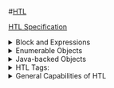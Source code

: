 #[HTL](https://experienceleague.adobe.com/en/docs/experience-manager-htl/content/getting-started)

[HTL Specification](https://github.com/adobe/htl-spec/blob/master/SPECIFICATION.md#121-display-context)



<details>
  <summary>Block and Expressions</summary>
  
  - **Block Statements**: to display the h1 element conditionally, use a data-sly-test
  - **Expression Language**: The ${ and } characters delimit HTL expressions. At runtime, these expressions are evaluated and their value is injected into the outgoing HTML stream.
  ```
    <h1 data-sly-test="${properties.jcr:title}">
    ${properties.jcr:title}
    </h1>
  ```
  - The SLY Element:
  ```
    <sly data-sly-test="${properties.jcr:title && properties.jcr:description}">
    <h1>${properties.jcr:title}</h1>
    <p>${properties.jcr:description}</p>
    </sly>
  ```
  - HTL Comments: HTL comments are HTML comments with an additional JavaScript-like syntax. The processor entirely ignores the whole HTL comment and anything within, removing it from the output.
  ```
    <!--/* An HTL Comment */-->
    <!-- An HTML Comment -->
  ```
  - Special Contexts:
    - To protect against cross-site scripting (XSS) vulnerabilities, HTL automatically recognises the context within which an output string is to be displayed within the final HTML output, and escapes that string appropriately.
    - It is also possible to override the automatic display context handling with the context option.
      <details>
        <summary> Context </summary>
        
         ```      
            ${properties.jcr:title @ context='html'}          <!--/* Use this in case you want to output HTML - Removes markup that may contain XSS risks */-->
            ${properties.jcr:title @ context='text'}          <!--/* Use this for simple HTML content - Encodes all HTML */-->
            ${properties.jcr:title @ context='elementName'}   <!--/* Allows only element names that are white-listed, outputs 'div' otherwise */-->
            ${properties.jcr:title @ context='attributeName'} <!--/* Outputs nothing if the value doesn't correspond to the HTML attribute name syntax - doesn't allow 'style' and 'on*' attributes */-->
            ${properties.jcr:title @ context='attribute'}     <!--/* Applies HTML attribute escaping */-->
            ${properties.jcr:title @ context='uri'}           <!--/* Outputs nothing if the value contains XSS risks */-->
            ${properties.jcr:title @ context='scriptToken'}   <!--/* Outputs nothing if the value doesn't correspond to an Identifier, String literal or Numeric literal JavaScript token */-->
            ${properties.jcr:title @ context='scriptString'}  <!--/* Applies JavaScript string escaping */-->
            ${properties.jcr:title @ context='scriptComment'} <!--/* Context for Javascript block comments. Outputs nothing if value is trying to break out of the comment context */-->
            ${properties.jcr:title @ context='scriptRegExp'}  <!--/* Applies JavaScript regular expression escaping */-->
            ${properties.jcr:title @ context='styleToken'}    <!--/* Outputs nothing if the value doesn't correspond to the CSS token syntax */-->
            ${properties.jcr:title @ context='styleString'}   <!--/* Applies CSS string escaping */-->
            ${properties.jcr:title @ context='styleComment'}  <!--/* Context for CSS comments. Outputs nothing if value is trying to break out of the comment context */-->
            ${properties.jcr:title @ context='comment'}       <!--/* Applies HTML comment escaping */-->
            ${properties.jcr:title @ context='number'}        <!--/* Outputs zero if the value is not a number */-->
            ${properties.jcr:title @ context='unsafe'}        <!--/* Use this at your own risk, this disables XSS protection completely */-->
         ```
       
      </details>
- Element and Attribute Names: Expressions can only be placed in HTML text or attribute values, but not within element names or attribute names, or it wouldn’t be valid HTML anymore.
  - To set element names dynamically, the data-sly-element statement can be used on the desired elements
  - to set attribute names dynamically, even setting multiple attributes at once, the data-sly-attribute statement can be used.
 
  ```
    <h1 data-sly-element="${myElementName}" data-sly-attribute="${myAttributeMap}">...</h1>

  ```
- Contexts Without Block Statements:
  -  it is not possible to define such block statements inside of the following contexts, and only expressions can be used there:
    - HTML comments
    - Script elements
    - Style elements
  - The reason for it is that the content of these contexts is text and not HTML, and contained HTML elements would be considered as simple character data. So, without real HTML elements, there also cannot be data-sly attributes run.
  - The following example illustrates the behavior for HTML comments, but in script or style elements, the same behavior would be observed:

    ```
      <!--
    The title is: ${properties.jcr:title}
    <h1 data-sly-test="${properties.jcr:title}">${properties.jcr:title}</h1>
      -->
     ```
  - Outputs something like the following HTML:

    ```
      <!--
        The title is: MY TITLE
        <h1 data-sly-test="MY TITLE">MY TITLE</h1>
    -->
     ```
- Explicit Contexts Required
    -  one objective of HTL is to reduce the risks of introducing cross-site scripting (XSS) vulnerabilities by automatically applying context-aware escaping to all expressions
    -  HTL detects the context of expressions in HTML markup but does not analyze inline JavaScript or CSS, so developers must specify the exact context for these expressions.
    -  An example of how to set the context for expressions placed inside scripts and styles:

       ```
       <script> var trackingID = "${myTrackingID @ context='scriptString'}"; </script>
       <style> a { font-family: "${myFont @ context='styleString'}"; } </style>
       ```
       
  
  
 
</details>

<details>
  <summary>Enumerable Objects</summary>
   
  These objects provide access to commonly used information. 
  Their content can be accessed with dot notation, and they can be iterated-through using **data-sly-list or data-sly-repeat**.
  
  | Variable Name | Description	| Backed By |
  | ----------- | ----------- | -----------|
  |properties	| List of properties of the current resource |	org.apache.sling.api.resource.ValueMap
  |pageProperties |	List of page properties of the current page | 	org.apache.sling.api.resource.ValueMap
  |inheritedPageProperties |List of inherited page properties of the current page |	org.apache.sling.api.resource.ValueMap

</details>
<details>
  <summary>Java-backed Objects</summary>

  The corresponding Java object backs each of the following objects.
  
  | Variable Name | Description	|
  | ----------- | ----------- | 
 | component	 | com.day.cq.wcm.api.components.Component |
 | componentContext	| com.day.cq.wcm.api.components.ComponentContext |
 | currentContentPolicy	| com.day.cq.wcm.api.policies.ContentPolicy |
 | currentContentPolicyProperties	| com.day.cq.wcm.api.policies.ContentPolicy |
 | currentDesign	| com.day.cq.wcm.api.designer.Design |
| currentNode	| javax.jcr.Node |
| currentPage	| com.day.cq.wcm.api.Page |
| currentSession	| javax.servlet.http.HttpSession |
| currentStyle	| com.day.cq.wcm.api.designer.Style |
| designer	| com.day.cq.wcm.api.designer.Designer |
| editContext	| com.day.cq.wcm.api.components.EditContext |
| log	| org.slf4j.Logger |
| out	| java.io.PrintWriter |
| pageManager	| com.day.cq.wcm.api.PageManager |
| reader	| java.io.BufferedReader |
| request	| org.apache.sling.api.SlingHttpServletRequest |
| resolver	| org.apache.sling.api.resource.ResourceResolver |
| resource	| org.apache.sling.api.resource.Resource |
| resourceDesign	| com.day.cq.wcm.api.designer.Design |
| resourcePage	| com.day.cq.wcm.api.Page |
| response	| org.apache.sling.api.SlingHttpServletResponse |
| sling	| org.apache.sling.api.scripting.SlingScriptHelper |
| slyWcmHelper	| com.adobe.cq.sightly.WCMScriptHelper |
| wcmmode	| com.adobe.cq.sightly.SightlyWCMMode |
| xssAPI	| com.adobe.granite.xss.XSSAPI |
  
</details>

<details> 
  <summary>HTL Tags:</summary>
  
  - data-sly-list
  - data-sly-repeat
  - data-sly-test
  - data-sly-use
  - data-sly-attribute
  - <sly>
</details>

<details>
  <summary>General Capabilities of HTL</summary>
  
  - Use-API for Accessing Logic
      - HTL's Java Use-API enables an HTL file to access helper methods in a custom Java class through data-sly-use
      - This process allows all complex business logic to be encapsulated in the Java code, while the HTL code deals only with direct markup production.
  - Automatic Context-Aware Escaping
    -  The HTL automatically escapes each variable accordingly to the context in which it is placed.
    -  Otherwise it would be vulnerable to cross-site scripting (XSS).
  - Automatic Removal of Empty Attributes
    -  ```
       <p class="${properties.class}">some text</p>       
       ```
        here If the value of the class property happens to be empty, the HTL automatically removes the entire class attribute from the output.
    - Additionally, the type of the variable placed in the expression matters:
      - String:
        - not empty: Sets the string as an attribute value.
        - empty: Removes the attribute altogether.
      - Number: Sets the value as an attribute value.
      - Boolean:
        - true: Displays the attribute without value (as a Boolean HTML attribute)
        - false: Removes the attribute altogether.
  - sss
  
</details>

  
